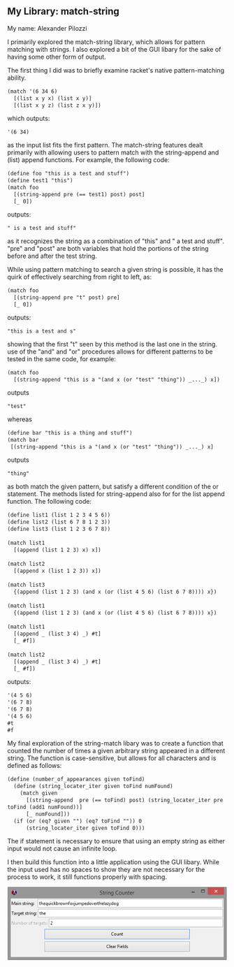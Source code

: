 
## My Library: match-string
My name: Alexander Pilozzi

I primarily explored the match-string library, which allows for pattern matching with strings.
I also explored a bit of the GUI libary for the sake of having some other form of output.

The first thing I did was to briefly examine racket's native pattern-matching ability.
```racket
(match '(6 34 6)
  [(list x y x) (list x y)]
  [(list x y z) (list z x y)])
```
which outputs:
```racket
'(6 34)
```
as the input list fits the first pattern.
The match-string features dealt primarily with allowing users to pattern match with the string-append and (list) append functions.
For example, the following code:
```racket
(define foo "this is a test and stuff")
(define test1 "this")
(match foo
  [(string-append pre (== test1) post) post]
  [_ 0])
```
outputs:
```racket
" is a test and stuff"
```
as it recognizes the string as a combination of "this" and " a test and stuff".
"pre" and "post" are both variables that hold the portions of the string before and after the test string.

While using pattern matching to search a given string is possible, it has the quirk of effectively searching from right to left, as:
```racket
(match foo
  [(string-append pre "t" post) pre]
  [_ 0])
```
outputs:
```racket
"this is a test and s"
```
showing that the first "t" seen by this method is the last one in the string.
use of the "and" and "or" procedures allows for different patterns to be tested in the same code, for example:

```racket
(match foo
  [(string-append "this is a "(and x (or "test" "thing")) _..._) x])
```
outputs
```racket
"test"
```
whereas
```racket
(define bar "this is a thing and stuff")
(match bar
 [(string-append "this is a "(and x (or "test" "thing")) _..._) x]
```
outputs
```racket
"thing"
```
as both match the given pattern, but satisfy a different condition of the or statement.
The methods listed for string-append also for for the list append function. The following code:
```racket
(define list1 (list 1 2 3 4 5 6))
(define list2 (list 6 7 8 1 2 3))
(define list3 (list 1 2 3 6 7 8))

(match list1
  [(append (list 1 2 3) x) x])

(match list2
  [(append x (list 1 2 3)) x])

(match list3
  {(append (list 1 2 3) (and x (or (list 4 5 6) (list 6 7 8)))) x})

(match list1
  {(append (list 1 2 3) (and x (or (list 4 5 6) (list 6 7 8)))) x})

(match list1
  [(append _ (list 3 4) _) #t]
  [_ #f])

(match list2
  [(append _ (list 3 4) _) #t]
  [_ #f])
```
outputs:
```racket
'(4 5 6)
'(6 7 8)
'(6 7 8)
'(4 5 6)
#t
#f
```

My final exploration of the string-match libary was to create a function that counted the number of times a given arbitrary string
appeared in a different string. The function is case-sensitive, but allows for all characters and is defined as follows:
```racket
(define (number_of_appearances given toFind)
  (define (string_locater_iter given toFind numFound)
    (match given
      [(string-append  pre (== toFind) post) (string_locater_iter pre toFind (add1 numFound))]
      [_ numFound]))
  (if (or (eq? given "") (eq? toFind "")) 0
      (string_locater_iter given toFind 0)))
```
The if statement is necessary to ensure that using an empty string as either input would not cause an infinite loop.

I then build this function into a little application using the GUI libary. While the input used has no spaces to show they
are not necessary for the process to work, it still functions properly with spacing.

![sample_output](Exploration-output.PNG?raw=true "Sample Output")

